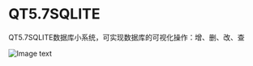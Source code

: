 # QT5.7SQLITE
QT5.7SQLITE数据库小系统，可实现数据库的可视化操作：增、删、改、查


![Image text](https://github.com/impressJay/WeChatProgramma/raw/master/.png)
